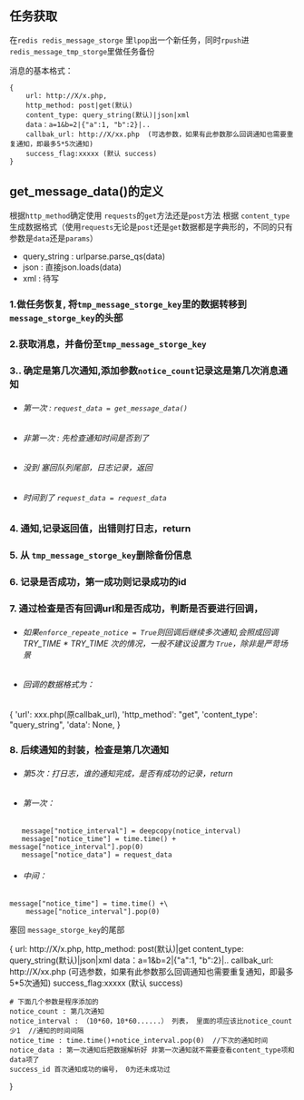 ## 任务获取
在`redis redis_message_storge` 里`lpop`出一个新任务，同时`rpush`进`redis_message_tmp_storge`里做任务备份

消息的基本格式：
```
{
    url: http://X/x.php,
    http_method: post|get(默认)
    content_type: query_string(默认)|json|xml
    data：a=1&b=2|{"a":1, "b":2}|..
    callbak_url: http://X/xx.php  (可选参数，如果有此参数那么回调通知也需要重复通知，即最多5*5次通知)
    success_flag:xxxxx (默认 success)
}
```
## get_message_data()的定义
根据`http_method`确定使用   `requests`的`get`方法还是`post`方法
根据 `content_type` 生成数据格式（使用`requests`无论是`post`还是`get`数据都是字典形的，不同的只有参数是`data`还是`params`）
- query_string : urlparse.parse_qs(data)
- json : 直接json.loads(data)
- xml : 待写


### 1.做任务恢复, 将`tmp_message_storge_key`里的数据转移到`message_storge_key`的头部

### 2.获取消息，并备份至`tmp_message_storge_key`

### 3.. 确定是第几次通知,添加参数`notice_count`记录这是第几次消息通知
 - ######  第一次 : `request_data = get_message_data()`
 - ###### 非第一次 : 先检查通知时间是否到了
  - ###### 没到 塞回队列尾部，日志记录，返回
  - ###### 时间到了 `request_data = request_data`

### 4. 通知,记录返回值，出错则打日志，return

### 5. 从 `tmp_message_storge_key`删除备份信息

### 6. 记录是否成功，第一成功则记录成功的id

### 7. 通过检查是否有回调url和是否成功，判断是否要进行回调，
 - ###### 如果`enforce_repeate_notice = True`则回调后继续多次通知,会照成回调TRY_TIME * TRY_TIME 次的情况，一般不建议设置为 `True`，除非是严苛场景
 - ###### 回调的数据格式为：
 {
     'url': xxx.php(原callbak_url),
     'http_method': "get",
     'content_type': "query_string",
     'data': None,
 }

 ### 8. 后续通知的封装，检查是第几次通知
  - ###### 第5次：打日志，谁的通知完成，是否有成功的记录，return

  - ###### 第一次：
```
   message["notice_interval"] = deepcopy(notice_interval)
   message["notice_time"] = time.time() + message["notice_interval"].pop(0)
   message["notice_data"] = request_data
```
- ###### 中间：
```
message["notice_time"] = time.time() +\
    message["notice_interval"].pop(0)
```
塞回 `message_storge_key`的尾部

{
    url: http://X/x.php,
    http_method: post(默认)|get
    content_type: query_string(默认)|json|xml
    data：a=1&b=2|{"a":1, "b":2}|..
    callbak_url: http://X/xx.php  (可选参数，如果有此参数那么回调通知也需要重复通知，即最多5*5次通知)
    success_flag:xxxxx (默认 success)

    # 下面几个参数是程序添加的
    notice_count : 第几次通知
    notice_interval : （10*60，10*60......） 列表， 里面的项应该比notice_count少1  //通知的时间间隔
    notice_time : time.time()+notice_interval.pop(0)  //下次的通知时间
    notice_data : 第一次通知后把数据解析好 非第一次通知就不需要查看content_type项和data项了
    success_id 首次通知成功的编号， 0为还未成功过

}
